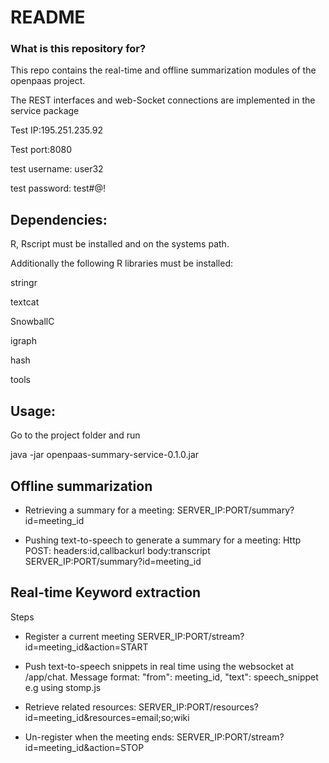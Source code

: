 # README #


### What is this repository for? ###

This repo contains the real-time and offline summarization modules of the openpaas project.

The REST interfaces and web-Socket connections are implemented in the service package


Test IP:195.251.235.92


Test port:8080


test username: user32


test password: test#@!


Dependencies:
--

R, Rscript must be installed and on the systems path.

Additionally the following R libraries must be installed:

stringr


textcat


SnowballC


igraph


hash


tools


Usage:
--
Go to the project folder and run

java -jar openpaas-summary-service-0.1.0.jar


Offline summarization
--

- Retrieving a summary for a meeting: 
    SERVER_IP:PORT/summary?id=meeting_id


- Pushing text-to-speech to generate a summary for a meeting:
    Http POST:
         headers:id,callbackurl
         body:transcript
    SERVER_IP:PORT/summary?id=meeting_id


Real-time Keyword extraction
--

Steps


- Register a current meeting
    SERVER_IP:PORT/stream?id=meeting_id&action=START


- Push text-to-speech snippets in real time using the websocket at /app/chat.
    Message format: "from": meeting_id, "text": speech_snippet
    e.g using stomp.js


- Retrieve related resources:
    SERVER_IP:PORT/resources?id=meeting_id&resources=email;so;wiki

- Un-register when the meeting ends:
    SERVER_IP:PORT/stream?id=meeting_id&action=STOP